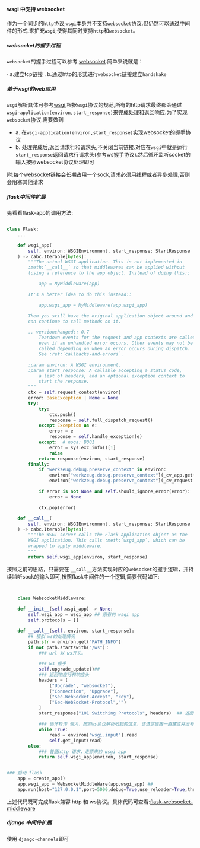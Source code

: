 #### wsgi 中支持 websocket
作为一个同步的`http`协议,`wsgi`本身并不支持`websocket`协议.但仍然可以通过中间件的形式,来扩充`wsgi`,使得其同时支持`http`和`websocket`。


##### websocket的握手过程

`websocket`的握手过程可以参考 [websocket](/docs/protocal/websocket/ws.md).简单来说就是：

· a.建立tcp链接
. b.通过http的形式进行`websocket`链接建立`handshake`

##### 基于wsgi的web应用

`wsgi`解析具体可参考[wsgi](/docs/WSGI/1-python原生的wsgi模块.md),根据`wsgi`协议的规范,所有的http请求最终都会通过`wsgi-application(environ,start_response)`来完成处理和返回响应.为了实现`websocket`协议.需要做到

- a. 在`wsgi-application(environ,start_response)`实现websocket的握手协议
- b. 处理完成后,返回请求行和请求头,不关闭当前链接.对应在`wsgi`中就是运行`start_response`返回请求行请求头(参考ws握手协议).然后循环监听socket的输入按照websocket协议处理即可

附:每个websocket链接会长期占用一个sock,请求必须用线程或者异步处理,否则会阻塞其他请求



##### flask中间件扩展

先看看flask-app的调用方法:

```python

class Flask:
    ...

    def wsgi_app(
        self, environ: WSGIEnvironment, start_response: StartResponse
    ) -> cabc.Iterable[bytes]:
        """The actual WSGI application. This is not implemented in
        :meth:`__call__` so that middlewares can be applied without
        losing a reference to the app object. Instead of doing this::

            app = MyMiddleware(app)

        It's a better idea to do this instead::

            app.wsgi_app = MyMiddleware(app.wsgi_app)

        Then you still have the original application object around and
        can continue to call methods on it.

        .. versionchanged:: 0.7
            Teardown events for the request and app contexts are called
            even if an unhandled error occurs. Other events may not be
            called depending on when an error occurs during dispatch.
            See :ref:`callbacks-and-errors`.

        :param environ: A WSGI environment.
        :param start_response: A callable accepting a status code,
            a list of headers, and an optional exception context to
            start the response.
        """
        ctx = self.request_context(environ)
        error: BaseException | None = None
        try:
            try:
                ctx.push()
                response = self.full_dispatch_request()
            except Exception as e:
                error = e
                response = self.handle_exception(e)
            except:  # noqa: B001
                error = sys.exc_info()[1]
                raise
            return response(environ, start_response)
        finally:
            if "werkzeug.debug.preserve_context" in environ:
                environ["werkzeug.debug.preserve_context"](_cv_app.get())
                environ["werkzeug.debug.preserve_context"](_cv_request.get())

            if error is not None and self.should_ignore_error(error):
                error = None

            ctx.pop(error)

    def __call__(
        self, environ: WSGIEnvironment, start_response: StartResponse
    ) -> cabc.Iterable[bytes]:
        """The WSGI server calls the Flask application object as the
        WSGI application. This calls :meth:`wsgi_app`, which can be
        wrapped to apply middleware.
        """
        return self.wsgi_app(environ, start_response)


```

按照之前的思路，只需要在 `__call__`方法实现对应的`websocket`的握手逻辑，并持续监听sock的输入即可,按照flask中间件的一个逻辑,简要代码如下:

```python


    class WebsocketMiddleware:
        
    def __init__(self,wsgi_app) -> None:
        self.wsgi_app = wsgi_app ## 原有的 wsgi app
        self.protocols = []

    def __call__(self, environ, start_response):
        ## 模拟 ws的处理情况
        path:str = environ.get("PATH_INFO")
        if not path.startswith("/ws")：
            ### url 以 ws开头。

            ### ws 握手
            self.upgrade_update()## 
            ### 返回响应行和响应头
            headers = [
                ("Upgrade", "websocket"),
                ("Connection", "Upgrade"),
                ("Sec-WebSocket-Accept", "key"),
                ("Sec-WebSocket-Protocol","")
            ]
            start_response("101 Switching Protocols", headers)  ## 返回后，客户端校验通过，链接建立

            ### 循环轮询 输入，按照ws协议解析收到的信息，该请求链接一直建立并没有关闭
            while True:
                read = environ["wsgi.input"].read
                self.get_input(read) 
        else:
            ### 普通http 请求，走原来的 wsgi app
            return self.wsgi_app(environ, start_response)


### 启动 flask
    app = create_app()
    app.wsgi_app = WebsocketMiddleWare(app.wsgi_app) ## 
    app.run(host="127.0.0.1",port=5000,debug=True,use_reloader=True,threaded=True)    

```

上述代码既可完成flask兼容 http 和 ws协议。具体代码可查看:[flask-websocket-middleware](https://github.com/weridolin/wsgi-weboscket/tree/master/flask_)

##### django 中间件扩展
使用 `django-channels`即可